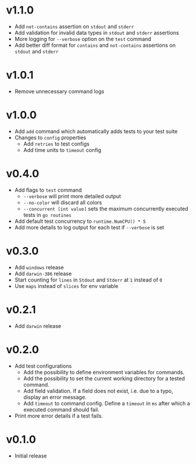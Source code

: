# v1.1.0

 - Add `not-contains` assertion on `stdout` and `stderr`
 - Add validation for invalid data types in `stdout` and `stderr` assertions
 - More logging for `--verbose` option on the `test` command
 - Add better diff format for `contains` and `not-contains` assertions on `stdout` and `stderr`

# v1.0.1

 - Remove unnecessary command logs

# v1.0.0

 - Add `add` command which automatically adds tests to your test suite
 - Changes to `config` properties
    - Add `retries` to test configs
    - Add time units to `timeout` config

# v0.4.0

 - Add flags to `test` command
   - `--verbose` will print more detailed output
   - `--no-color` will discard all colors
   - `--concurrent [int value]` sets the maximum concurrently executed tests in `go routines`  
 - Add default test concurrency to `runtime.NumCPU() * 5`
 - Add more details to log output for each test if `--verbose` is set

# v0.3.0

 - Add `windows` release
 - Add `darwin-386` release
 - Start counting for `lines` in `Stdout` and `Stderr` at `1` instead of `0`
 - Use `maps` instead of `slices` for env variable

# v0.2.1

 - Add `darwin` release

# v0.2.0
 
 - Add test configurations
    - Add the possibility to define environment variables for commands.
    - Add the possibility to set the current working directory for a tested command.
    - Add field validation. If a field does not exist, i.e. due to a typo, display an error message.
    - Add `timeout` to command config. Define a `timeout` in `ms` after which a executed command should fail.
 - Print more error details if a test fails.

# v0.1.0

 - Initial release